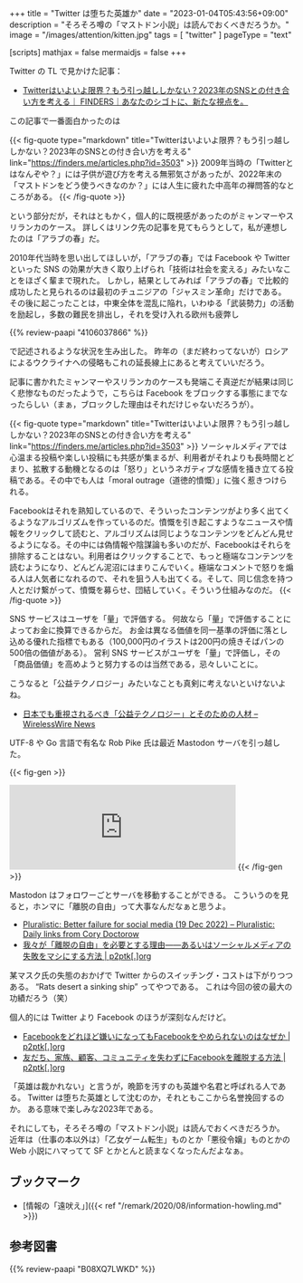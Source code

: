 +++
title = "Twitter は堕ちた英雄か"
date =  "2023-01-04T05:43:56+09:00"
description = "そろそろ噂の「マストドン小説」は読んでおくべきだろうか。"
image = "/images/attention/kitten.jpg"
tags = [ "twitter" ]
pageType = "text"

[scripts]
  mathjax = false
  mermaidjs = false
+++

Twitter の TL で見かけた記事：

- [Twitterはいよいよ限界？もう引っ越ししかない？2023年のSNSとの付き合い方を考える｜ FINDERS｜あなたのシゴトに、新たな視点を。](https://finders.me/articles.php?id=3503)

この記事で一番面白かったのは

{{< fig-quote type="markdown" title="Twitterはいよいよ限界？もう引っ越ししかない？2023年のSNSとの付き合い方を考える" link="https://finders.me/articles.php?id=3503" >}}
2009年当時の「Twitterとはなんぞや？」には子供が遊び方を考える無邪気さがあったが、2022年末の「マストドンをどう使うべきなのか？」には人生に疲れた中高年の禅問答的なところがある。
{{< /fig-quote >}}

という部分だが，それはともかく，個人的に既視感があったのがミャンマーやスリランカのケース。
詳しくはリンク先の記事を見てもらうとして，私が連想したのは「アラブの春」だ。

2010年代当時を思い出してほしいが，「アラブの春」では Facebook や Twitter といった SNS の効果が大きく取り上げられ「技術は社会を変える」みたいなことをほざく輩まで現れた。
しかし，結果としてみれば「アラブの春」で比較的成功したと見られるのは最初のチュニジアの「ジャスミン革命」だけである。
その後に起こったことは，中東全体を混乱に陥れ，いわゆる「武装勢力」の活動を励起し，多数の難民を排出し，それを受け入れる欧州も疲弊し

{{% review-paapi "4106037866" %}} <!-- サイクス=ピコ協定 百年の呪縛 -->

で記述されるような状況を生み出した。
昨年の（まだ終わってないが）ロシアによるウクライナへの侵略もこれの延長線上にあると考えていいだろう。

記事に書かれたミャンマーやスリランカのケースも発端こそ真逆だが結果は同じく悲惨なものだったようで，こちらは Facebook をブロックする事態にまでなったらしい（まぁ，ブロックした理由はそれだけじゃないだろうが）。

{{< fig-quote type="markdown" title="Twitterはいよいよ限界？もう引っ越ししかない？2023年のSNSとの付き合い方を考える" link="https://finders.me/articles.php?id=3503" >}}
ソーシャルメディアでは心温まる投稿や楽しい投稿にも共感が集まるが、利用者がそれよりも長時間とどまり、拡散する動機となるのは「怒り」というネガティブな感情を掻き立てる投稿である。その中でも人は「moral outrage（道徳的憤慨）」に強く惹きつけられる。

Facebookはそれを熟知しているので、そういったコンテンツがより多く出てくるようなアルゴリズムを作っているのだ。憤慨を引き起こすようなニュースや情報をクリックして読むと、アルゴリズムは同じようなコンテンツをどんどん見せるようになる。その中には偽情報や陰謀論も多いのだが、Facebookはそれらを排除することはない。利用者はクリックすることで、もっと極端なコンテンツを読むようになり、どんどん泥沼にはまりこんでいく。極端なコメントで怒りを煽る人は人気者になれるので、それを狙う人も出てくる。そして、同じ信念を持つ人とだけ繋がって、憤慨を募らせ、団結していく。そういう仕組みなのだ。
{{< /fig-quote >}}

SNS サービスはユーザを「量」で評価する。
何故なら「量」で評価することによってお金に換算できるからだ。
お金は異なる価値を同一基準の評価に落とし込める優れた指標でもある（100,000円のイラストは200円の焼きそばパンの500倍の価値がある）。
営利 SNS サービスがユーザを「量」で評価し，その「商品価値」を高めようと努力するのは当然である，忌々しいことに。

こうなると「公益テクノロジー」みたいなことも真剣に考えないといけないよね。

- [日本でも重視されるべき「公益テクノロジー」とそのための人材 – WirelessWire News](https://wirelesswire.jp/2022/10/83279/)

UTF-8 や Go 言語で有名な Rob Pike 氏は最近 Mastodon サーバを引っ越した。

{{< fig-gen >}}
<iframe src="https://hachyderm.io/@robpike/109617893387031976/embed" class="mastodon-embed" style="max-width: 100%; border: 0" width="400" allowfullscreen="allowfullscreen"></iframe>
{{< /fig-gen >}}

Mastodon はフォロワーごとサーバを移動することができる。
こういうのを見ると，ホンマに「離脱の自由」って大事なんだなぁと思うよ。

- [Pluralistic: Better failure for social media (19 Dec 2022) – Pluralistic: Daily links from Cory Doctorow](https://pluralistic.net/2022/12/19/better-failure/)
- [我々が「離脱の自由」を必要とする理由――あるいはソーシャルメディアの失敗をマシにする方法 | p2ptk[.]org](https://p2ptk.org/freedom-of-speech/4214)

某マスク氏の失態のおかげで Twitter からのスイッチング・コストは下がりつつある。
“Rats desert a sinking ship” ってやつである。
これは今回の彼の最大の功績だろう（笑）

個人的には Twitter より Facebook のほうが深刻なんだけど。

- [Facebookをどれほど嫌いになってもFacebookをやめられないのはなぜか | p2ptk[.]org](https://p2ptk.org/monopoly/antitrust/4231)
- [友だち、家族、顧客、コミュニティを失わずにFacebookを離脱する方法 | p2ptk[.]org](https://p2ptk.org/monopoly/antitrust/4226)

「英雄は裁かれない」と言うが，晩節を汚すのも英雄や名君と呼ばれる人である。
Twitter は堕ちた英雄として沈むのか，それともここから名誉挽回するのか。
ある意味で楽しみな2023年である。

それにしても，そろそろ噂の「マストドン小説」は読んでおくべきだろうか。
近年は（仕事の本以外は）「乙女ゲーム転生」ものとか「悪役令嬢」ものとかの Web 小説にハマってて SF とかとんと読まなくなったんだよなぁ。

## ブックマーク

- [情報の「遠吠え」]({{< ref "/remark/2020/08/information-howling.md" >}})

## 参考図書

{{% review-paapi "B08XQ7LWKD" %}} <!-- ハロー・ワールド -->
